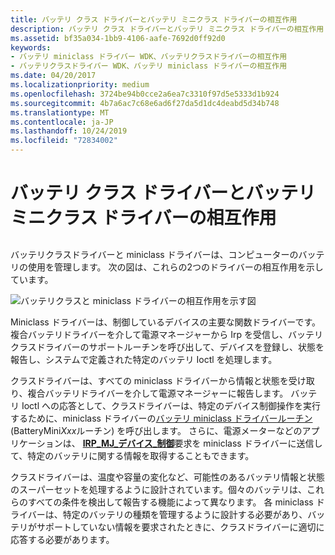 ```yaml
---
title: バッテリ クラス ドライバーとバッテリ ミニクラス ドライバーの相互作用
description: バッテリ クラス ドライバーとバッテリ ミニクラス ドライバーの相互作用
ms.assetid: bf35a034-1bb9-4106-aafe-7692d0ff92d0
keywords:
- バッテリ miniclass ドライバー WDK、バッテリクラスドライバーの相互作用
- バッテリクラスドライバー WDK、バッテリ miniclass ドライバーの相互作用
ms.date: 04/20/2017
ms.localizationpriority: medium
ms.openlocfilehash: 3724be94b0cce2a6ea7c3310f97d5e5333d1b924
ms.sourcegitcommit: 4b7a6ac7c68e6ad6f27da5d1dc4deabd5d34b748
ms.translationtype: MT
ms.contentlocale: ja-JP
ms.lasthandoff: 10/24/2019
ms.locfileid: "72834002"
---
```

# <a name="interaction-of-battery-class-and-miniclass-drivers"></a>バッテリ クラス ドライバーとバッテリ ミニクラス ドライバーの相互作用


## <span id="ddk_interaction_of_battery_class_and_miniclass_drivers_dg"></span><span id="DDK_INTERACTION_OF_BATTERY_CLASS_AND_MINICLASS_DRIVERS_DG"></span>


バッテリクラスドライバーと miniclass ドライバーは、コンピューターのバッテリの使用を管理します。 次の図は、これらの2つのドライバーの相互作用を示しています。

![バッテリクラスと miniclass ドライバーの相互作用を示す図](images/battmini.png)

Miniclass ドライバーは、制御しているデバイスの主要な関数ドライバーです。 複合バッテリドライバーを介して電源マネージャーから Irp を受信し、バッテリクラスドライバーのサポートルーチンを呼び出して、デバイスを登録し、状態を報告し、システムで定義された特定のバッテリ Ioctl を処理します。

クラスドライバーは、すべての miniclass ドライバーから情報と状態を受け取り、複合バッテリドライバーを介して電源マネージャーに報告します。 バッテリ Ioctl への応答として、クラスドライバーは、特定のデバイス制御操作を実行するために、miniclass ドライバーの[バッテリ miniclass ドライバールーチン](https://docs.microsoft.com/windows-hardware/drivers/ddi/_battery/)(BatteryMini*Xxx*ルーチン) を呼び出します。 さらに、電源メーターなどのアプリケーションは、 [**IRP\_MJ\_デバイス\_制御**](https://docs.microsoft.com/windows-hardware/drivers/kernel/irp-mj-device-control)要求を miniclass ドライバーに送信して、特定のバッテリに関する情報を取得することもできます。

クラスドライバーは、温度や容量の変化など、可能性のあるバッテリ情報と状態のスーパーセットを処理するように設計されています。個々のバッテリは、これらのすべての条件を検出して報告する機能によって異なります。 各 miniclass ドライバーは、特定のバッテリの種類を管理するように設計する必要があり、バッテリがサポートしていない情報を要求されたときに、クラスドライバーに適切に応答する必要があります。

 

 




